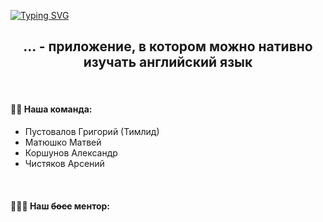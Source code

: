 <a href="https://git.io/typing-svg"><img src="https://readme-typing-svg.demolab.com?font=Ubuntu&weight=500&size=40&duration=5500&pause=1000&color=000000&center=true&vCenter=true&multiline=true&random=false&width=1000&height=50&lines=%D0%9F%D1%80%D0%B8%D0%B2%D0%B5%D1%82%2C+%D0%BC%D1%8B+%D1%80%D0%B0%D0%B7%D1%80%D0%B0%D0%B1%D0%B0%D1%82%D1%8B%D0%B2%D0%B0%D0%B5%D0%BC+%D0%BF%D1%80%D0%B8%D0%BB%D0%BE%D0%B6%D0%B5%D0%BD%D0%B8%D0%B5+..." alt="Typing SVG" /></a>
<h2 align="center">... - приложение, в котором можно нативно изучать английский язык</h2>
<br>
<h4>🤹‍♂️ Наша команда:</h4>
<ul>
  <li>Пустовалов Григорий (Тимлид)</li>
  <li>Матюшко Матвей</li>
  <li>Коршунов Александр</li>
  <li>Чистяков Арсений</li>
</ul>
<br>
<h4>👩🏼‍💻 Наш <s>босс</s> ментор:</h4>
